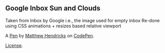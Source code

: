 Google Inbox Sun and Clouds
---------------------------
Taken from Inbox by Google  i.e., the image used for empty inbox
Re-done using CSS animations + resizes based relative viewport

A [Pen](http://codepen.io/watthem/pen/xREydy) by [Matthew Hendricks](http://codepen.io/watthem) on [CodePen](http://codepen.io/).

[License](http://codepen.io/watthem/pen/xREydy/license).
